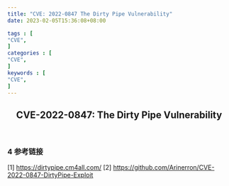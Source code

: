 ```yaml
---
title: "CVE: 2022-0847 The Dirty Pipe Vulnerability"
date: 2023-02-05T15:36:08+08:00           

tags : [                                    
"CVE",
]
categories : [                              
"CVE",
]
keywords : [                                
"CVE",
]
---
```


## <center>CVE-2022-0847: The Dirty Pipe Vulnerability<center>

<br>


### 4 参考链接
[1] https://dirtypipe.cm4all.com/
[2] https://github.com/Arinerron/CVE-2022-0847-DirtyPipe-Exploit

